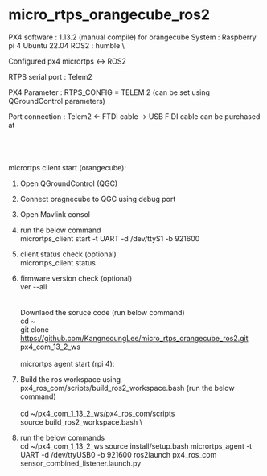# micro_rtps_orangecube_ros2
PX4 software : 1.13.2 (manual compile) for orangecube
System : Raspberry pi 4 Ubuntu 22.04
ROS2 : humble
\

Configured px4 micrortps <-> ROS2

RTPS serial port : Telem2

PX4 Parameter :  RTPS_CONFIG = TELEM 2 (can be set using QGroundControl parameters)

Port connection :  Telem2 <- FTDI cable -> USB
FIDI cable can be purchased at 
\
\
\
\
\
micrortps client start (orangecube):
1. Open QGroundControl (QGC)
2. Connect oragnecube to QGC using debug port
3. Open Mavlink consol
4. run the below command
\
micrortps_client start -t UART -d /dev/ttyS1 -b 921600

5. client status check (optional)
\
micrortps_client status


6. firmware version check (optional)
\
ver --all
\
\
\
Downlaod the soruce code (run below command)
\
cd ~
\
git clone https://github.com/KangneoungLee/micro_rtps_orangecube_ros2.git px4_com_13_2_ws
\
\
micrortps agent start (rpi 4):
1. Build the ros workspace using px4_ros_com/scripts/build_ros2_workspace.bash (run the below command)   
\
cd ~/px4_com_1_13_2_ws/px4_ros_com/scripts
\
source build_ros2_workspace.bash
\
2. run the below commands
\
cd ~/px4_com_1_13_2_ws
source install/setup.bash
micrortps_agent -t UART -d /dev/ttyUSB0 -b 921600
ros2launch px4_ros_com sensor_combined_listener.launch.py
